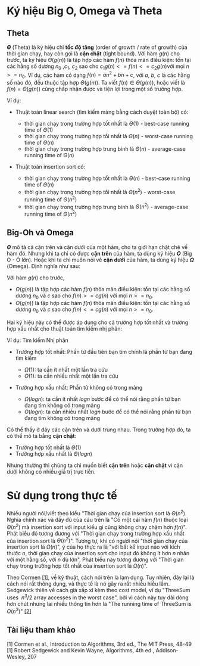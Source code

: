 # Ký hiệu Big O, Omega và Theta

## Theta
**$Θ$** (Theta) là ký hiệu chỉ **tốc độ tăng** (order of growth / rate of growth) của thời gian chạy, hay còn gọi là **cận chặt** (tight bound).
Với hàm $g(n)$ cho trước, ta ký hiệu $Θ(g(n))$ là tập hợp các hàm $f(n)$ thỏa mãn điều kiện: tồn tại các hằng số dương $n_0$ ,$c_1$, $c_2$ sao cho $c_1g(n) <= f(n) <= c_2g(n)$với mọi  $n >= n_0$.
Ví dụ, các hàm có dạng $f(n) = an^2 + bn + c$, với $a$, $b$, $c$ là các hằng số nào đó, đều thuộc tập hợp $Θ(g(n))$.
Ta viết $f(n) ∈ Θ(g(n))$, hoặc viết là $f(n) = Θ(g(n))$ cũng chấp nhận được và tiện lợi trong một số trường hợp.

Ví dụ: 
- Thuật toán linear search (tìm kiếm mảng bằng cách duyệt toàn bộ) có:
    - thời gian chạy trong trường hợp tốt nhất là $Θ(1)$ - best-case running time of $Θ(1)$
    - thời gian chạy trong trường hợp tồi nhất là $Θ(n)$ - worst-case running time of $Θ(n)$
    - thời gian chạy trong trường hợp trung bình là $Θ(n)$ - average-case running time of $Θ(n)$

- Thuật toán insertion sort có:
    - thời gian chạy trong trường hợp tốt nhất là $Θ(n)$ - best-case running time of $Θ(n)$
    - thời gian chạy trong trường hợp tồi nhất là $Θ(n^2)$ - worst-case running time of $Θ(n^2)$
    - thời gian chạy trong trường hợp trung bình là $Θ(n^2)$ - average-case running time of $Θ(n^2)$

## Big-Oh và Omega
**$Θ$** mô tả cả cận trên và cận dưới của một hàm, cho ta giới hạn chặt chẽ về hàm đó. Nhưng khi ta chỉ có được **cận trên** của hàm, ta dùng ký hiệu **$Ο$** (Big O - Ô lớn). Hoặc khi ta chỉ muốn nói về **cận dưới** của hàm, ta dùng ký hiệu **$Ω$** (Omega). Định nghĩa như sau:

Với hàm $g(n)$ cho trước, 
- $Ω(g(n))$ là tập hợp các hàm $f(n)$ thỏa mãn điều kiện: tồn tại các hằng số dương $n_0$ và $c$ sao cho $f(n) >= cg(n)$ với mọi  $n >= n_0$.
- $O(g(n))$ là tập hợp các hàm $f(n)$ thỏa mãn điều kiện: tồn tại các hằng số dương $n_0$ và $c$ sao cho $f(n) <= cg(n)$ với mọi  $n >= n_0$.

Hai ký hiệu này có thể được áp dụng cho cả trường hợp tốt nhất và trường hợp xấu nhất cho thuật toán tìm kiếm nhị phân:

Ví dụ: Tìm kiếm Nhị phân
- Trường hợp tốt nhất: Phần tử đầu tiên bạn tìm chính là phần tử bạn đang tìm kiếm
  - $Ω(1)$: ta cần ít nhất một lần tra cứu
  - $Ο(1)$: ta cần nhiều nhất một lần tra cứu

- Trường hợp xấu nhất: Phần tử không có trong mảng
  - $Ω(log n)$: ta cần ít nhất $log n$ bước để có thể nói rằng phần tử bạn đang tìm không có trong mảng
  - $Ο(log n)$: ta cần nhiều nhất $log n$ bước để có thể nói rằng phần tử bạn đang tìm không có trong mảng

Có thể thấy ở đây các cận trên và dưới trùng nhau. Trong trường hợp đó, ta có thể mô tả bằng **cận chặt**:
- Trường hợp tốt nhất là $Θ(1)$
- Trường hợp xấu nhất là $Θ(log n)$

Nhưng thường thì chúng ta chỉ muốn biết **cận trên** hoặc **cận chặt** vì cận dưới không có nhiều giá trị trực tiễn.

# Sử dụng trong thực tế
Nhiều người nói/viết theo kiểu "Thời gian chạy của insertion sort là $Θ(n^2)$. Nghĩa chính xác và đầy đủ của câu trên là "Có một cái hàm $f(n)$ thuộc loại $Θ(n^2)$ mà insertion sort với input kiểu gì cũng không chạy chậm hơn $f(n)$".
Phát biểu đó tương đương với "Thời gian chạy trong trường hợp xấu nhất của insertion sort là $Θ(n^2)$".
Tương tự, khi có người nói "thời gian chạy của insertion sort là $Ω(n)$", ý của họ thực ra là "với bất kể input nào với kích thước $n$, thời gian chạy của insertion sort cho input đó không ít hơn $n$ nhân với một hằng số, với $n$ đủ lớn". Phát biểu này tương đương với "Thời gian chạy trong trường hợp tốt nhất của insertion sort là $Ω(n)$".

Theo Cormen [[1]](#1), về kỹ thuật, cách nói trên là lạm dụng. Tuy nhiên, đây lại là cách nói rất thông dụng, và thực tế là nó gây ra rất nhiều hiểu lầm. 
Sedgewick thiên về cách giá xấp xỉ kèm theo cost model, ví dụ "ThreeSum uses $~n^3/2$ array accesses in the worst case", bởi vì cách này tuy dài dòng hơn chút nhưng lai nhiều thông tin hơn là "The running time of ThreeSum is $O(n^3)$" [[2]](#2)

## Tài liệu tham khảo
<a id="1">[1]</a>
Cormen et al., Introduction to Algorithms, 3rd ed., The MIT Press, 48-49
<a id="1">[1]</a>
Robert Sedgewick and Kevin Wayne, Algorithms, 4th ed., Addison-Wesley, 207